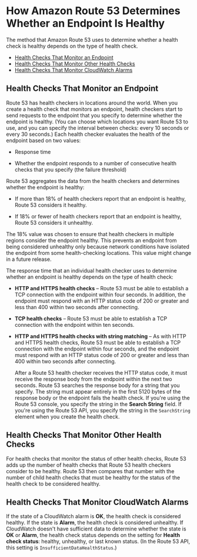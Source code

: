 # How Amazon Route 53 Determines Whether an Endpoint Is Healthy<a name="dns-failover-determining-health-of-endpoints"></a>

The method that Amazon Route 53 uses to determine whether a health check is healthy depends on the type of health check\.


+ [Health Checks That Monitor an Endpoint](#dns-failover-determining-health-of-endpoints-monitor-endpoint)
+ [Health Checks That Monitor Other Health Checks](#dns-failover-determining-health-of-endpoints-calculated)
+ [Health Checks That Monitor CloudWatch Alarms](#dns-failover-determining-health-of-endpoints-cloudwatch)

## Health Checks That Monitor an Endpoint<a name="dns-failover-determining-health-of-endpoints-monitor-endpoint"></a>

Route 53 has health checkers in locations around the world\. When you create a health check that monitors an endpoint, health checkers start to send requests to the endpoint that you specify to determine whether the endpoint is healthy\. \(You can choose which locations you want Route 53 to use, and you can specify the interval between checks: every 10 seconds or every 30 seconds\.\) Each health checker evaluates the health of the endpoint based on two values:

+ Response time

+ Whether the endpoint responds to a number of consecutive health checks that you specify \(the failure threshold\)

Route 53 aggregates the data from the health checkers and determines whether the endpoint is healthy:

+ If more than 18% of health checkers report that an endpoint is healthy, Route 53 considers it healthy\.

+ If 18% or fewer of health checkers report that an endpoint is healthy, Route 53 considers it unhealthy\.

The 18% value was chosen to ensure that health checkers in multiple regions consider the endpoint healthy\. This prevents an endpoint from being considered unhealthy only because network conditions have isolated the endpoint from some health\-checking locations\. This value might change in a future release\.

The response time that an individual health checker uses to determine whether an endpoint is healthy depends on the type of health check:

+ **HTTP and HTTPS health checks** – Route 53 must be able to establish a TCP connection with the endpoint within four seconds\. In addition, the endpoint must respond with an HTTP status code of 200 or greater and less than 400 within two seconds after connecting\.

+ **TCP health checks** – Route 53 must be able to establish a TCP connection with the endpoint within ten seconds\.

+ **HTTP and HTTPS health checks with string matching** – As with HTTP and HTTPS health checks, Route 53 must be able to establish a TCP connection with the endpoint within four seconds, and the endpoint must respond with an HTTP status code of 200 or greater and less than 400 within two seconds after connecting\. 

  After a Route 53 health checker receives the HTTP status code, it must receive the response body from the endpoint within the next two seconds\. Route 53 searches the response body for a string that you specify\. The string must appear entirely in the first 5120 bytes of the response body or the endpoint fails the health check\. If you're using the Route 53 console, you specify the string in the **Search String** field\. If you're using the Route 53 API, you specify the string in the `SearchString` element when you create the health check\. 

## Health Checks That Monitor Other Health Checks<a name="dns-failover-determining-health-of-endpoints-calculated"></a>

For health checks that monitor the status of other health checks, Route 53 adds up the number of health checks that Route 53 health checkers consider to be healthy\. Route 53 then compares that number with the number of child health checks that must be healthy for the status of the health check to be considered healthy\. 

## Health Checks That Monitor CloudWatch Alarms<a name="dns-failover-determining-health-of-endpoints-cloudwatch"></a>

If the state of a CloudWatch alarm is **OK**, the health check is considered healthy\. If the state is **Alarm**, the health check is considered unhealthy\. If CloudWatch doesn't have sufficient data to determine whether the state is **OK** or **Alarm**, the health check status depends on the setting for **Health check status**: healthy, unhealthy, or last known status\. \(In the Route 53 API, this setting is `InsufficientDataHealthStatus`\.\) 